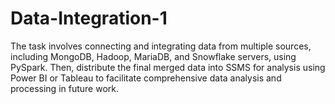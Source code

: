 # Data-Integration-1
The task involves connecting and integrating data from multiple sources, including MongoDB, Hadoop, MariaDB, and Snowflake servers, using PySpark. Then, distribute the final merged data into SSMS for analysis using Power BI or Tableau to facilitate comprehensive data analysis and processing in future work.
